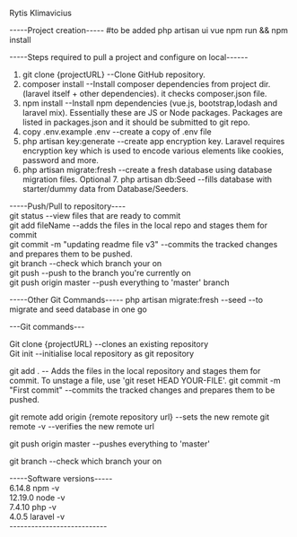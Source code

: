 Rytis Klimavicius

-----Project creation-----
#to be added
php artisan ui vue
npm run && npm install

-----Steps required to pull a project and configure on local------
1. git clone {projectURL} --Clone GitHub repository. 
2. composer install --Install composer dependencies from project dir. (laravel itself + other dependencies). it checks composer.json file.
3. npm install --Install npm dependencies (vue.js, bootstrap,lodash and laravel mix). Essentially these are JS or Node packages. Packages are listed in packages.json and it should be submitted to git repo. 
4. copy .env.example .env --create a copy of .env file
5. php artisan key:generate --create app encryption key. Laravel requires encryption key which is used to encode various elements like cookies, password and more. 
6. php artisan migrate:fresh --create a fresh database using database migration files.
Optional 7. php artisan db:Seed --fills database with starter/dummy data from Database/Seeders.

-----Push/Pull to repository---- <br>
git status --view files that are ready to commit <br>
git add fileName --adds the files in the local repo and stages them for commit <br>
git commit -m "updating readme file v3" --commits the tracked changes and prepares them to be pushed. <br>
git branch --check which branch your on <br>
git push --push to the branch you're currently on <br>
git push origin master --push everything to 'master' branch <br>



-----Other Git Commands-----
php artisan migrate:fresh --seed --to migrate and seed database in one go <br>


---Git commands---


Git clone {projectURL} --clones an existing repository <br>
Git init --initialise local repository as git repository <br>

git add . -- Adds the files in the local repository and stages them for commit. To unstage a file, use 'git reset HEAD YOUR-FILE'.
git commit -m "First commit" --commits the tracked changes and prepares them to be pushed.

git remote add origin {remote repository url} --sets the new remote
git remote -v --verifies the new remote url

git push origin master --pushes everything to 'master'

git branch --check which branch your on








-----Software versions-----<br>
6.14.8  npm -v  <br>
12.19.0 node -v <br>
7.4.10  php -v <br>
4.0.5   laravel -v <br>
--------------------------- <br>

